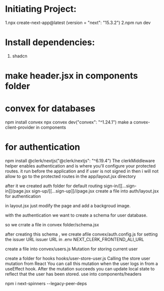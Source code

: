 <!-- This is a [Next.js](https://nextjs.org) project bootstrapped with [`create-next-app`](https://github.com/vercel/next.js/tree/canary/packages/create-next-app).

## Getting Started

First, run the development server:

```bash
npm run dev
# or
yarn dev
# or
pnpm dev
# or
bun dev
```

Open [http://localhost:3000](http://localhost:3000) with your browser to see the result.

You can start editing the page by modifying `app/page.js`. The page auto-updates as you edit the file.

This project uses [`next/font`](https://nextjs.org/docs/app/building-your-application/optimizing/fonts) to automatically optimize and load [Geist](https://vercel.com/font), a new font family for Vercel.

## Learn More

To learn more about Next.js, take a look at the following resources:

- [Next.js Documentation](https://nextjs.org/docs) - learn about Next.js features and API.
- [Learn Next.js](https://nextjs.org/learn) - an interactive Next.js tutorial.

You can check out [the Next.js GitHub repository](https://github.com/vercel/next.js) - your feedback and contributions are welcome!

## Deploy on Vercel

The easiest way to deploy your Next.js app is to use the [Vercel Platform](https://vercel.com/new?utm_medium=default-template&filter=next.js&utm_source=create-next-app&utm_campaign=create-next-app-readme) from the creators of Next.js.

Check out our [Next.js deployment documentation](https://nextjs.org/docs/app/building-your-application/deploying) for more details. -->


# Initiating Project:
1.npx create-next-app@latest  (version = "next": "15.3.2")
2.npm run dev

# Install dependencies:
1. shadcn





# make header.jsx in components folder 




# convex for databases
npm install convex
npx convex dev("convex": "^1.24.1")
make a convex-client-provider in components



# for authentication
npm install @clerk/nextjs("@clerk/nextjs": "^6.19.4")
The clerkMiddleware helper enables authentication and is where you'll configure your protected routes.
it run before the application and if user is not signed in then i will not allow to go to the protected routes
in the app/layout.jsx directory 





after it we created auth folder for default routing
sign-in/[[...sign-in]]/page.jsx
sign-up/[[...sign-up]]//page.jsx
create a file into auth/layout.jsx  for authentication


in layout.jsx  just modify the page and add a backgroud image.


with the authentication we want to create a schema for user database.

so we crrate a file in convex folder/schema.jsx

after creating this schema , we create afile convex/auth.config.js for setting the issuer URL 
issuer URL in .env NEXT_CLERK_FRONTEND_ALI_URL

create a file into convex/users.js
Mutation for storing current user


create a folder for hooks
hooks/user-store-user.js
Calling the store user mutation from React
You can call this mutation when the user logs in from a useEffect hook. After the mutation succeeds you can update local state to reflect that the user has been stored.
use into components/headers


npm i next-spinners --legacy-peer-deps


